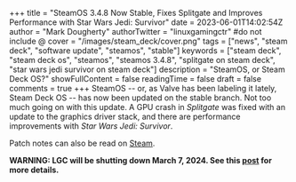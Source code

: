 +++
title = "SteamOS 3.4.8 Now Stable, Fixes Splitgate and Improves Performance with Star Wars Jedi: Survivor"
date = 2023-06-01T14:02:54Z
author = "Mark Dougherty"
authorTwitter = "linuxgamingctr" #do not include @
cover = "/images/steam_deck/cover.png"
tags = ["news", "steam deck", "software update", "steamos", "stable"]
keywords = ["steam deck", "steam deck os", "steamos", "steamos 3.4.8", "splitgate on steam deck", "star wars jedi survivor on steam deck"]
description = "SteamOS, or Steam Deck OS?"
showFullContent = false
readingTime = false
draft = false
comments = true
+++
SteamOS -- or, as Valve has been labeling it lately, Steam Deck OS -- has now been updated on the stable branch. Not too much going on with this update. A GPU crash in *Splitgate* was fixed with an update to the graphics driver stack, and there are performance improvements with *Star Wars Jedi: Survivor*.

Patch notes can also be read on [Steam](https://steamcommunity.com/games/1675200/announcements/detail/3702568031445749186).

**WARNING: LGC will be shutting down March 7, 2024. See this [post](https://linuxgamingcentral.com/posts/the-end-of-lgc/) for more details.**
